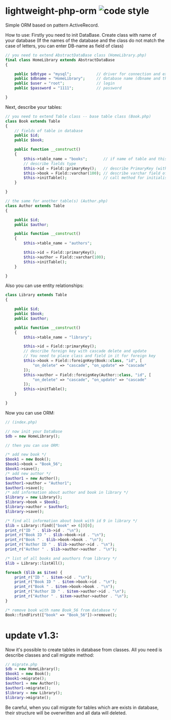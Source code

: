 # lightweight-php-orm ![code style](https://img.shields.io/badge/StyleCI-passed-green.svg)

Simple ORM based on pattern ActiveRecord.

How to use:
Firstly you need to init DataBase. Create class with name of your database (If the names of the database and the class do not match the case of letters, you can enter DB-name as field of class)

```php
// you need to extend AbstractDataBase class (HomeLibrary.php)
final class HomeLibrary extends AbstractDataBase
{

    public $dbtype = "mysql";           // driver for connection and executing queries
    public $dbname = "HomeLibrary";     // database name (dbname and this class are not equal by case of letters)
    public $user = "root";              // login
    public $password = "1111";          // password

}
```
Next, describe your tables:
```php
// you need to extend Table class -- base table class (Book.php)
class Book extends Table
{
    // fields of table in database
    public $id;
    public $book;

    public function __construct()
    {
        $this->table_name = "books";       // if name of table and this class are not equal, place name of table in this field
        // describe fields type
        $this->id = Field::primaryKey();   // describe PrimaryKey (with auto_increment)
        $this->book = Field::varchar(100); // describe varchar field of 100 symbools 
        $this->initTable();                // call method for initialisation table
    }

}

// the same for another table(s) (Author.php)
class Author extends Table
{

    public $id;
    public $author;

    public function __construct()
    {
        $this->table_name = "authors";

        $this->id = Field::primaryKey();
        $this->author = Field::varchar(100);
        $this->initTable();
    }

}
```
Also you can use entity relationships:
```php
class Library extends Table
{

    public $id;
    public $book;
    public $author;

    public function __construct()
    {
        $this->table_name = "library";

        $this->id = Field::primaryKey();
        // describe foreign key with cascade delete and update
        // You need to place class and field in it for foreign key
        $this->book = Field::foreignKey(Book::class, "id", [
            "on_delete" => "cascade", "on_update" => "cascade"
        ]);
        $this->author = Field::foreignKey(Author::class, "id", [
            "on_delete" => "cascade", "on_update" => "cascade"
        ]);
        $this->initTable();
    }

}
```
Now you can use ORM:

```php
// (index.php)

// now init your DataBase
$db = new HomeLibrary();

// then you can use ORM:

/* add new book */
$book1 = new Book();
$book1->book = "Book_56";
$book1->save();
/* add new author */
$author1 = new Author();
$author1->author = "Author1";
$author1->save();
/* add information about author and book in library */
$library = new Library();
$library->book = $book1;
$library->author = $author1;
$library->save();

/* find all information about book with id 9 in library */
$lib = Library::find(["book" => 6])[0];
print_r("ID " . $lib->id . "\n");
print_r("Book ID " . $lib->book->id . "\n");
print_r("Book " . $lib->book->book . "\n");
print_r("Author ID " . $lib->author->id . "\n");
print_r("Author " . $lib->author->author . "\n");

/* list of all books and aouthors from library */
$lib = Library::listAll();

foreach ($lib as $item) {
    print_r("ID " . $item->id . "\n");
    print_r("Book ID " . $item->book->id . "\n");
    print_r("Book " . $item->book->book . "\n");
    print_r("Author ID " . $item->author->id . "\n");
    print_r("Author " . $item->author->author . "\n");
}

/* remove book with name Book_56 from database */
Book::findFirst(["book" => "Book_56"])->remove();

```

# update v1.3:
Now it's possible to create tables in database from classes. All you need is describe classes and call migrate method:
```php
// migrate.php
$db = new HomeLibrary();
$book1 = new Book();
$book1->migrate();
$author1 = new Author();
$author1->migrate();
$library = new Library();
$library->migrate();
```
Be careful, when you call migrate for tables which are exists in database, their structure will be overwritten and all data will deleted.
